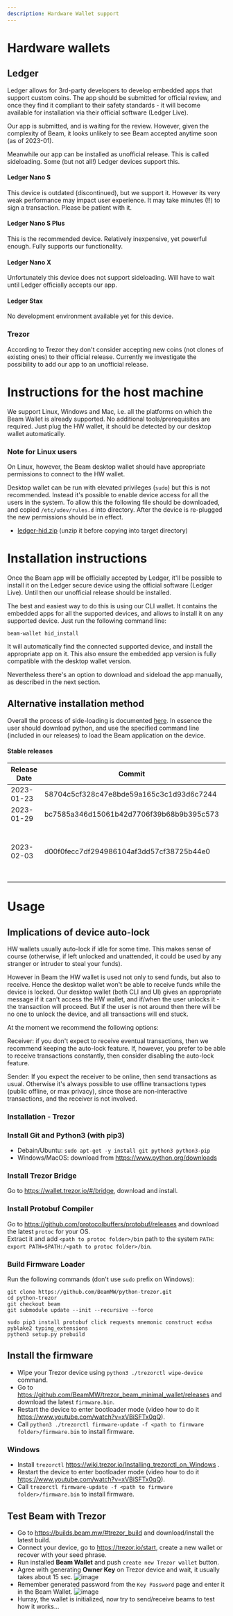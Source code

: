 ```yaml
---
description: Hardware Wallet support
---
```


# Hardware wallets



## Ledger

Ledger allows for 3rd-party developers to develop embedded apps that support custom coins. The app should be submitted for official review, and once they find it compliant to their safety standards - it will become available for installation via their official software (Ledger Live).

Our app is submitted, and is waiting for the review. However, given the complexity of Beam, it looks unlikely to see Beam accepted anytime soon (as of 2023-01).

Meanwhile our app can be installed as unofficial release. This is called sideloading. Some (but not all!) Ledger devices support this.

#### Ledger Nano S
This device is outdated (discontinued), but we support it. However its very weak performance may impact user experience. It may take minutes (!!) to sign a transaction. Please be patient with it.

#### Ledger Nano S Plus
This is the recommended device. Relatively inexpensive, yet powerful enough. Fully supports our functionality.

#### Ledger Nano X
Unfortunately this device does not support sideloading. Will have to wait until Ledger officially accepts our app.

#### Ledger Stax
No development environment available yet for this device.

### Trezor

According to Trezor they don't consider accepting new coins (not clones of existing ones) to their official release.
Currently we investigate the possibility to add our app to an unofficial release.

# Instructions for the host machine

We support Linux, Windows and Mac, i.e. all the platforms on which the Beam Wallet is already supported. No additional tools/prerequisites are required. Just plug the HW wallet, it should be detected by our desktop wallet automatically.

### Note for Linux users
On Linux, however, the Beam desktop wallet should have appropriate permissions to connect to the HW wallet.

Desktop wallet can be run with elevated privileges (`sudo`) but this is not recommended. Instead it's possible to enable device access for all the users in the system.
To allow this the following file should be downloaded, and copied `/etc/udev/rules.d` into directory. After the device is re-plugged the new permissions should be in effect.
* [ledger-hid.zip](https://github.com/BeamMW/app-beam/files/10475866/ledger-hid.zip)
(unzip it before copying into target directory)

# Installation instructions

Once the Beam app will be officially accepted by Ledger, it'll be possible to install it on the Ledger secure device using the official software (Ledger Live).
Until then our unofficial release should be installed.

The best and easiest way to do this is using our CLI wallet. It contains the embedded apps for all the supported devices, and allows to install it on any supported device. Just run the following command line:

`beam-wallet hid_install`

It will automatically find the connected supported device, and install the appropriate app on it. This also ensure the embedded app version is fully compatible with the desktop wallet version.

Nevertheless there's an option to download and sideload the app manually, as described in the next section.

## Alternative installation method

Overall the process of side-loading is documented [here](https://docs.radixdlt.com/main/user-applications/ledger-app-sideload.html). In essence the user should download python, and use the specified command line (included in our releases) to load the Beam application on the device.

#### Stable releases

| Release Date| Commit  | Api Ver | Nano S | Nano S Plus | Remarks |
|---|---|---|---|---|---|
| 2023-01-23| 58704c5cf328c47e8bde59a165c3c1d93d6c7244  | 3 | [download](https://github.com/BeamMW/app-beam/files/10475776/58704c5-nanos.zip) | [download](https://github.com/BeamMW/app-beam/files/10475779/58704c5-nanosp.zip) | |
| 2023-01-29| bc7585a346d15061b42d7706f39b68b9b395c573  | 3 | [download](https://github.com/BeamMW/app-beam/files/10529521/bc7585a-nanos.zip) | [download](https://github.com/BeamMW/app-beam/files/10529522/bc7585a-nanosp.zip) | |
| 2023-02-03| d00f0fecc7df294986104af3dd57cf38725b44e0  | 3 | [download](https://github.com/BeamMW/app-beam/files/10576697/d00f0fe-nanos.zip) | [download](https://github.com/BeamMW/app-beam/files/10576696/d00f0fe-nanosplus.zip) | Fixed incorrect endpoint for shielded txs |
| |   |   |   |   | |

# Usage

## Implications of device auto-lock

HW wallets usually auto-lock if idle for some time. This makes sense of course (otherwise, if left unlocked and unattended, it could be used by any stranger or intruder to steal your funds).

However in Beam the HW wallet is used not only to send funds, but also to receive. Hence the desktop wallet won't be able to receive funds while the device is locked. Our desktop wallet (both CLI and UI) gives an appropriate message if it can't access the HW wallet, and if/when the user unlocks it - the transaction will proceed. But if the user is not around then there will be no one to unlock the device, and all transactions will end stuck.

At the moment we recommend the following options:

Receiver: if you don't expect to receive eventual transactions, then we recommend keeping the auto-lock feature. If, however, you prefer to be able to receive transactions constantly, then consider disabling the auto-lock feature.

Sender: If you expect the receiver to be online, then send transactions as usual. Otherwise it's always possible to use offline transactions types (public offline, or max privacy), since those are non-interactive transactions, and the receiver is not involved.


### Installation - Trezor


### Install **Git** and **Python3** (with pip3)
- Debain/Ubuntu: `sudo apt-get -y install git python3 python3-pip`  
- Windows/MacOS: download from https://www.python.org/downloads

### Install Trezor Bridge
Go to https://wallet.trezor.io/#/bridge, download and install.

### Install Protobuf Compiler
Go to https://github.com/protocolbuffers/protobuf/releases and download the latest `protoc` for your OS.  
Extract it and add `<path to protoc folder>/bin` path to the system `PATH`: `export PATH=$PATH:/<path to protoc folder>/bin`.


### Build Firmware Loader
Run the following commands (don't use `sudo` prefix on Windows):
```
git clone https://github.com/BeamMW/python-trezor.git
cd python-trezor
git checkout beam
git submodule update --init --recursive --force

sudo pip3 install protobuf click requests mnemonic construct ecdsa pyblake2 typing_extensions
python3 setup.py prebuild
```

## Install the firmware
- Wipe your Trezor device using `python3 ./trezorctl wipe-device` command.
- Go to https://github.com/BeamMW/trezor_beam_minimal_wallet/releases and download the latest `firmware.bin`.
- Restart the device to enter bootloader mode (video how to do it https://www.youtube.com/watch?v=xVBiSFTx0qQ).
- Call `python3 ./trezorctl firmware-update -f <path to firmware folder>/firmware.bin` to install firmware.
### Windows
- Install `trezorctl` https://wiki.trezor.io/Installing_trezorctl_on_Windows .
- Restart the device to enter bootloader mode (video how to do it https://www.youtube.com/watch?v=xVBiSFTx0qQ).
- Call `trezorctl firmware-update -f <path to firmware folder>/firmware.bin` to install firmware.

## Test Beam with Trezor
- Go to https://builds.beam.mw/#trezor_build and download/install the latest build.
- Connect your device, go to https://trezor.io/start, create a new wallet or recover with your seed phrase.
- Run installed **Beam Wallet** and push `create new Trezor wallet` button.
- Agree with generating **Owner Key** on Trezor device and wait, it usually takes about 15 sec.
![image](https://user-images.githubusercontent.com/1101448/65770926-c5d87f80-e13f-11e9-9095-a9fbac692917.png)
- Remember generated password from the `Key Password` page and enter it in the Beam Wallet.
![image](https://user-images.githubusercontent.com/1101448/65770789-7e51f380-e13f-11e9-899e-33dc09d96787.png)
- Hurray, the wallet is initialized, now try to send/receive beams to test how it works...

